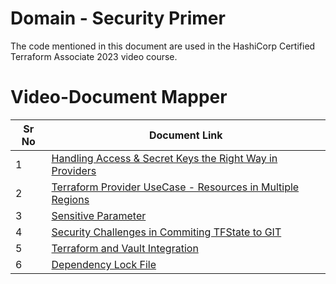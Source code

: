 # Domain  - Security Primer

The code mentioned in this document are used in the HashiCorp Certified Terraform Associate 2023 video course.


# Video-Document Mapper

| Sr No | Document Link |
| ------ | ------ |
| 1 | [Handling Access & Secret Keys the Right Way in Providers][PlDa] |
| 2 | [Terraform Provider UseCase - Resources in Multiple Regions][PlDb] |
| 3 | [Sensitive Parameter][PlDc] |
| 4 |[Security Challenges in Commiting TFState to GIT][PlDd] |
| 5 |[Terraform and Vault Integration][PlDe] |
| 6 |[Dependency Lock File][PlDf] |



   [PlDa]: <./credentials.md>
   [PlDb]: <./multiple-providers.md>
   [PlDc]: <./sensitive.tf>
   [PlDd]: <./tfstate-git.md>
   [PlDe]: <./vault.tf>
   [PlDf]: <./dependency-lock.tf>
